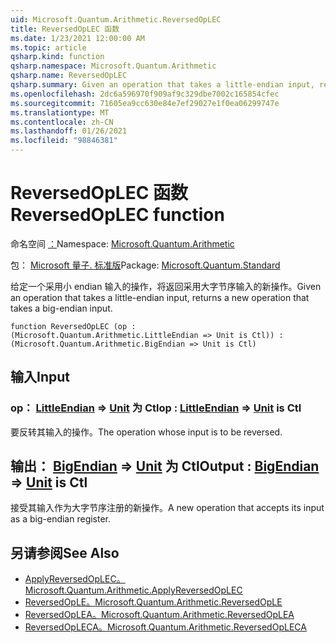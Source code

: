 ```yaml
---
uid: Microsoft.Quantum.Arithmetic.ReversedOpLEC
title: ReversedOpLEC 函数
ms.date: 1/23/2021 12:00:00 AM
ms.topic: article
qsharp.kind: function
qsharp.namespace: Microsoft.Quantum.Arithmetic
qsharp.name: ReversedOpLEC
qsharp.summary: Given an operation that takes a little-endian input, returns a new operation that takes a big-endian input.
ms.openlocfilehash: 2dc6a596970f909af9c329dbe7002c165854cfec
ms.sourcegitcommit: 71605ea9cc630e84e7ef29027e1f0ea06299747e
ms.translationtype: MT
ms.contentlocale: zh-CN
ms.lasthandoff: 01/26/2021
ms.locfileid: "98846381"
---
```

# <a name="reversedoplec-function"></a><span data-ttu-id="4d6d7-102">ReversedOpLEC 函数</span><span class="sxs-lookup"><span data-stu-id="4d6d7-102">ReversedOpLEC function</span></span>

<span data-ttu-id="4d6d7-103">命名空间 [：](xref:Microsoft.Quantum.Arithmetic)</span><span class="sxs-lookup"><span data-stu-id="4d6d7-103">Namespace: [Microsoft.Quantum.Arithmetic](xref:Microsoft.Quantum.Arithmetic)</span></span>

<span data-ttu-id="4d6d7-104">包： [Microsoft 量子. 标准版](https://nuget.org/packages/Microsoft.Quantum.Standard)</span><span class="sxs-lookup"><span data-stu-id="4d6d7-104">Package: [Microsoft.Quantum.Standard](https://nuget.org/packages/Microsoft.Quantum.Standard)</span></span>


<span data-ttu-id="4d6d7-105">给定一个采用小 endian 输入的操作，将返回采用大字节序输入的新操作。</span><span class="sxs-lookup"><span data-stu-id="4d6d7-105">Given an operation that takes a little-endian input, returns a new operation that takes a big-endian input.</span></span>

```qsharp
function ReversedOpLEC (op : (Microsoft.Quantum.Arithmetic.LittleEndian => Unit is Ctl)) : (Microsoft.Quantum.Arithmetic.BigEndian => Unit is Ctl)
```


## <a name="input"></a><span data-ttu-id="4d6d7-106">输入</span><span class="sxs-lookup"><span data-stu-id="4d6d7-106">Input</span></span>

### <a name="op--littleendian--unit--is-ctl"></a><span data-ttu-id="4d6d7-107">op： [LittleEndian](xref:Microsoft.Quantum.Arithmetic.LittleEndian) => [Unit](xref:microsoft.quantum.lang-ref.unit)  为 Ctl</span><span class="sxs-lookup"><span data-stu-id="4d6d7-107">op : [LittleEndian](xref:Microsoft.Quantum.Arithmetic.LittleEndian) => [Unit](xref:microsoft.quantum.lang-ref.unit)  is Ctl</span></span>

<span data-ttu-id="4d6d7-108">要反转其输入的操作。</span><span class="sxs-lookup"><span data-stu-id="4d6d7-108">The operation whose input is to be reversed.</span></span>



## <a name="output--bigendian--unit--is-ctl"></a><span data-ttu-id="4d6d7-109">输出： [BigEndian](xref:Microsoft.Quantum.Arithmetic.BigEndian) => [Unit](xref:microsoft.quantum.lang-ref.unit)  为 Ctl</span><span class="sxs-lookup"><span data-stu-id="4d6d7-109">Output : [BigEndian](xref:Microsoft.Quantum.Arithmetic.BigEndian) => [Unit](xref:microsoft.quantum.lang-ref.unit)  is Ctl</span></span>

<span data-ttu-id="4d6d7-110">接受其输入作为大字节序注册的新操作。</span><span class="sxs-lookup"><span data-stu-id="4d6d7-110">A new operation that accepts its input as a big-endian register.</span></span>

## <a name="see-also"></a><span data-ttu-id="4d6d7-111">另请参阅</span><span class="sxs-lookup"><span data-stu-id="4d6d7-111">See Also</span></span>

- [<span data-ttu-id="4d6d7-112">ApplyReversedOpLEC。</span><span class="sxs-lookup"><span data-stu-id="4d6d7-112">Microsoft.Quantum.Arithmetic.ApplyReversedOpLEC</span></span>](xref:Microsoft.Quantum.Arithmetic.ApplyReversedOpLEC)
- [<span data-ttu-id="4d6d7-113">ReversedOpLE。</span><span class="sxs-lookup"><span data-stu-id="4d6d7-113">Microsoft.Quantum.Arithmetic.ReversedOpLE</span></span>](xref:Microsoft.Quantum.Arithmetic.ReversedOpLE)
- [<span data-ttu-id="4d6d7-114">ReversedOpLEA。</span><span class="sxs-lookup"><span data-stu-id="4d6d7-114">Microsoft.Quantum.Arithmetic.ReversedOpLEA</span></span>](xref:Microsoft.Quantum.Arithmetic.ReversedOpLEA)
- [<span data-ttu-id="4d6d7-115">ReversedOpLECA。</span><span class="sxs-lookup"><span data-stu-id="4d6d7-115">Microsoft.Quantum.Arithmetic.ReversedOpLECA</span></span>](xref:Microsoft.Quantum.Arithmetic.ReversedOpLECA)